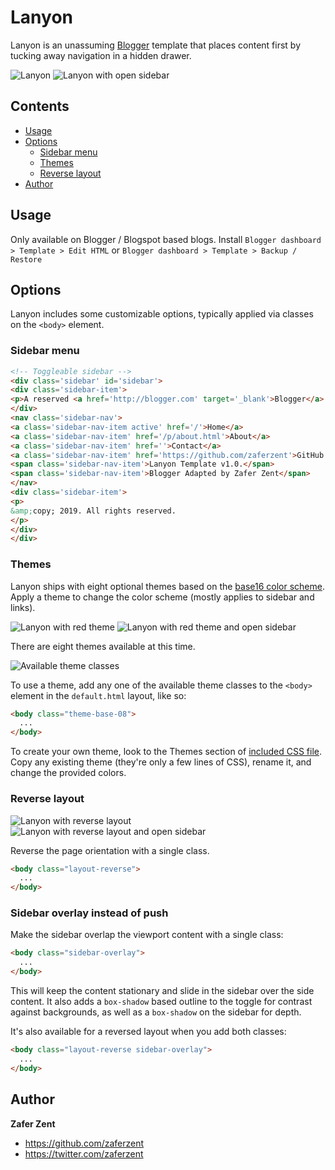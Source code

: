 # Lanyon

Lanyon is an unassuming [Blogger](http://blogger.com) template that places content first by tucking away navigation in a hidden drawer. 

![Lanyon](https://f.cloud.github.com/assets/98681/1825266/be03f014-71b0-11e3-9539-876e61530e24.png)
![Lanyon with open sidebar](https://f.cloud.github.com/assets/98681/1825267/be04a914-71b0-11e3-966f-8afe9894c729.png)


## Contents

- [Usage](#usage)
- [Options](#options)
  - [Sidebar menu](#sidebar-menu)
  - [Themes](#themes)
  - [Reverse layout](#reverse-layout)
- [Author](#author)


## Usage

Only available on Blogger / Blogspot based blogs. Install `Blogger dashboard > Template > Edit HTML` or `Blogger dashboard > Template > Backup / Restore`

## Options

Lanyon includes some customizable options, typically applied via classes on the `<body>` element.


### Sidebar menu


```html
<!-- Toggleable sidebar -->
<div class='sidebar' id='sidebar'>
<div class='sidebar-item'>
<p>A reserved <a href='http://blogger.com' target='_blank'>Blogger</a> theme that places the utmost gravity on content with a hidden drawer. Made by <a href='https://twitter.com/zaferzent' target='_blank'>@zaferzent</a>.</p>
</div>
<nav class='sidebar-nav'>
<a class='sidebar-nav-item active' href='/'>Home</a>    
<a class='sidebar-nav-item' href='/p/about.html'>About</a>
<a class='sidebar-nav-item' href=''>Contact</a>
<a class='sidebar-nav-item' href='https://github.com/zaferzent'>GitHub project page</a>
<span class='sidebar-nav-item'>Lanyon Template v1.0.</span>
<span class='sidebar-nav-item'>Blogger Adapted by Zafer Zent</span>
</nav>
<div class='sidebar-item'>
<p>
&amp;copy; 2019. All rights reserved.
</p>
</div>
</div>
```


### Themes

Lanyon ships with eight optional themes based on the [base16 color scheme](https://github.com/chriskempson/base16). Apply a theme to change the color scheme (mostly applies to sidebar and links).

![Lanyon with red theme](https://f.cloud.github.com/assets/98681/1825270/be065110-71b0-11e3-9ed8-9b8de753a4af.png)
![Lanyon with red theme and open sidebar](https://f.cloud.github.com/assets/98681/1825269/be05ec20-71b0-11e3-91ea-a9138ef07186.png)

There are eight themes available at this time.

![Available theme classes](https://f.cloud.github.com/assets/98681/1817044/e5b0ec06-6f68-11e3-83d7-acd1942797a1.png)

To use a theme, add any one of the available theme classes to the `<body>` element in the `default.html` layout, like so:

```html
<body class="theme-base-08">
  ...
</body>
```

To create your own theme, look to the Themes section of [included CSS file](https://github.com/poole/lanyon/blob/master/public/css/lanyon.css). Copy any existing theme (they're only a few lines of CSS), rename it, and change the provided colors.


### Reverse layout

![Lanyon with reverse layout](https://f.cloud.github.com/assets/98681/1825265/be03f2e4-71b0-11e3-89f1-360705524495.png)
![Lanyon with reverse layout and open sidebar](https://f.cloud.github.com/assets/98681/1825268/be056174-71b0-11e3-88c8-5055bca4307f.png)

Reverse the page orientation with a single class.

```html
<body class="layout-reverse">
  ...
</body>
```


### Sidebar overlay instead of push

Make the sidebar overlap the viewport content with a single class:

```html
<body class="sidebar-overlay">
  ...
</body>
```

This will keep the content stationary and slide in the sidebar over the side content. It also adds a `box-shadow` based outline to the toggle for contrast against backgrounds, as well as a `box-shadow` on the sidebar for depth.

It's also available for a reversed layout when you add both classes:

```html
<body class="layout-reverse sidebar-overlay">
  ...
</body>
```

## Author

**Zafer Zent**
- <https://github.com/zaferzent>
- <https://twitter.com/zaferzent>
